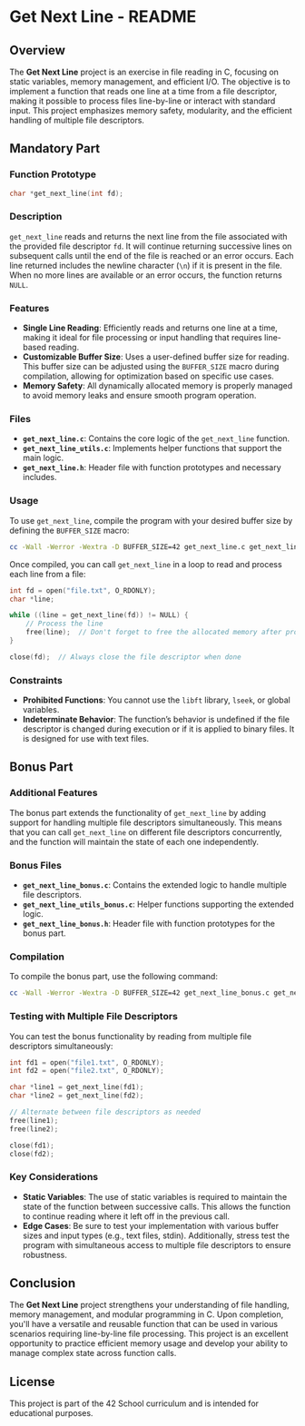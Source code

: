 # Get Next Line - README

## Overview

The **Get Next Line** project is an exercise in file reading in C, focusing on static variables, memory management, and efficient I/O. The objective is to implement a function that reads one line at a time from a file descriptor, making it possible to process files line-by-line or interact with standard input. This project emphasizes memory safety, modularity, and the efficient handling of multiple file descriptors.

## Mandatory Part

### Function Prototype

```c
char *get_next_line(int fd);
```

### Description

`get_next_line` reads and returns the next line from the file associated with the provided file descriptor `fd`. It will continue returning successive lines on subsequent calls until the end of the file is reached or an error occurs. Each line returned includes the newline character (`\n`) if it is present in the file. When no more lines are available or an error occurs, the function returns `NULL`.

### Features

- **Single Line Reading**: Efficiently reads and returns one line at a time, making it ideal for file processing or input handling that requires line-based reading.
- **Customizable Buffer Size**: Uses a user-defined buffer size for reading. This buffer size can be adjusted using the `BUFFER_SIZE` macro during compilation, allowing for optimization based on specific use cases.
- **Memory Safety**: All dynamically allocated memory is properly managed to avoid memory leaks and ensure smooth program operation.

### Files

- **`get_next_line.c`**: Contains the core logic of the `get_next_line` function.
- **`get_next_line_utils.c`**: Implements helper functions that support the main logic.
- **`get_next_line.h`**: Header file with function prototypes and necessary includes.

### Usage

To use `get_next_line`, compile the program with your desired buffer size by defining the `BUFFER_SIZE` macro:

```bash
cc -Wall -Werror -Wextra -D BUFFER_SIZE=42 get_next_line.c get_next_line_utils.c -o get_next_line
```

Once compiled, you can call `get_next_line` in a loop to read and process each line from a file:

```c
int fd = open("file.txt", O_RDONLY);
char *line;

while ((line = get_next_line(fd)) != NULL) {
    // Process the line
    free(line);  // Don't forget to free the allocated memory after processing the line
}

close(fd);  // Always close the file descriptor when done
```

### Constraints

- **Prohibited Functions**: You cannot use the `libft` library, `lseek`, or global variables.
- **Indeterminate Behavior**: The function’s behavior is undefined if the file descriptor is changed during execution or if it is applied to binary files. It is designed for use with text files.

## Bonus Part

### Additional Features

The bonus part extends the functionality of `get_next_line` by adding support for handling multiple file descriptors simultaneously. This means that you can call `get_next_line` on different file descriptors concurrently, and the function will maintain the state of each one independently.

### Bonus Files

- **`get_next_line_bonus.c`**: Contains the extended logic to handle multiple file descriptors.
- **`get_next_line_utils_bonus.c`**: Helper functions supporting the extended logic.
- **`get_next_line_bonus.h`**: Header file with function prototypes for the bonus part.

### Compilation

To compile the bonus part, use the following command:

```bash
cc -Wall -Werror -Wextra -D BUFFER_SIZE=42 get_next_line_bonus.c get_next_line_utils_bonus.c -o get_next_line_bonus
```

### Testing with Multiple File Descriptors

You can test the bonus functionality by reading from multiple file descriptors simultaneously:

```c
int fd1 = open("file1.txt", O_RDONLY);
int fd2 = open("file2.txt", O_RDONLY);

char *line1 = get_next_line(fd1);
char *line2 = get_next_line(fd2);

// Alternate between file descriptors as needed
free(line1);
free(line2);

close(fd1);
close(fd2);
```

### Key Considerations

- **Static Variables**: The use of static variables is required to maintain the state of the function between successive calls. This allows the function to continue reading where it left off in the previous call.
- **Edge Cases**: Be sure to test your implementation with various buffer sizes and input types (e.g., text files, stdin). Additionally, stress test the program with simultaneous access to multiple file descriptors to ensure robustness.

## Conclusion

The **Get Next Line** project strengthens your understanding of file handling, memory management, and modular programming in C. Upon completion, you'll have a versatile and reusable function that can be used in various scenarios requiring line-by-line file processing. This project is an excellent opportunity to practice efficient memory usage and develop your ability to manage complex state across function calls.

## License
This project is part of the 42 School curriculum and is intended for educational purposes.

